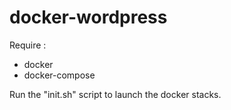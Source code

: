 # docker-wordpress

Require :
  - docker
  - docker-compose
  
Run the "init.sh" script to launch the docker stacks.
